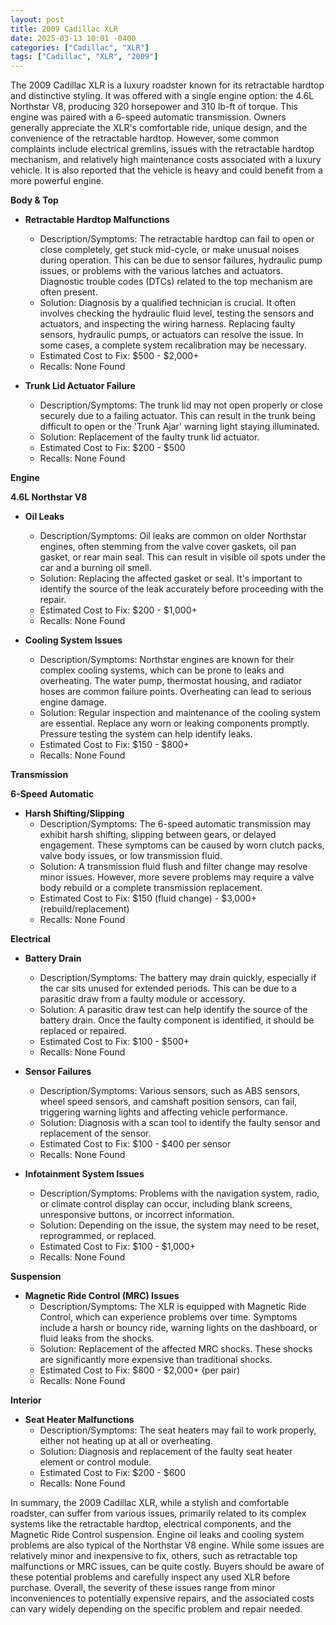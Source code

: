 ```yaml
---
layout: post
title: 2009 Cadillac XLR
date: 2025-03-13 10:01 -0400
categories: ["Cadillac", "XLR"]
tags: ["Cadillac", "XLR", "2009"]
---
```

The 2009 Cadillac XLR is a luxury roadster known for its retractable hardtop and distinctive styling. It was offered with a single engine option: the 4.6L Northstar V8, producing 320 horsepower and 310 lb-ft of torque. This engine was paired with a 6-speed automatic transmission. Owners generally appreciate the XLR's comfortable ride, unique design, and the convenience of the retractable hardtop. However, some common complaints include electrical gremlins, issues with the retractable hardtop mechanism, and relatively high maintenance costs associated with a luxury vehicle. It is also reported that the vehicle is heavy and could benefit from a more powerful engine.

**Body & Top**

*   **Retractable Hardtop Malfunctions**
    *   Description/Symptoms: The retractable hardtop can fail to open or close completely, get stuck mid-cycle, or make unusual noises during operation. This can be due to sensor failures, hydraulic pump issues, or problems with the various latches and actuators. Diagnostic trouble codes (DTCs) related to the top mechanism are often present.
    *   Solution: Diagnosis by a qualified technician is crucial. It often involves checking the hydraulic fluid level, testing the sensors and actuators, and inspecting the wiring harness. Replacing faulty sensors, hydraulic pumps, or actuators can resolve the issue. In some cases, a complete system recalibration may be necessary.
    *   Estimated Cost to Fix: $500 - $2,000+
    *   Recalls: None Found

*   **Trunk Lid Actuator Failure**
    *   Description/Symptoms: The trunk lid may not open properly or close securely due to a failing actuator. This can result in the trunk being difficult to open or the 'Trunk Ajar' warning light staying illuminated.
    *   Solution: Replacement of the faulty trunk lid actuator.
    *   Estimated Cost to Fix: $200 - $500
    *   Recalls: None Found

**Engine**

**4.6L Northstar V8**

*   **Oil Leaks**
    * Description/Symptoms: Oil leaks are common on older Northstar engines, often stemming from the valve cover gaskets, oil pan gasket, or rear main seal. This can result in visible oil spots under the car and a burning oil smell.
    * Solution: Replacing the affected gasket or seal. It's important to identify the source of the leak accurately before proceeding with the repair.
    * Estimated Cost to Fix: $200 - $1,000+
    * Recalls: None Found

*   **Cooling System Issues**
    *   Description/Symptoms: Northstar engines are known for their complex cooling systems, which can be prone to leaks and overheating. The water pump, thermostat housing, and radiator hoses are common failure points. Overheating can lead to serious engine damage.
    *   Solution: Regular inspection and maintenance of the cooling system are essential. Replace any worn or leaking components promptly. Pressure testing the system can help identify leaks.
    *   Estimated Cost to Fix: $150 - $800+
    *   Recalls: None Found

**Transmission**

**6-Speed Automatic**

*   **Harsh Shifting/Slipping**
    *   Description/Symptoms: The 6-speed automatic transmission may exhibit harsh shifting, slipping between gears, or delayed engagement. These symptoms can be caused by worn clutch packs, valve body issues, or low transmission fluid.
    *   Solution: A transmission fluid flush and filter change may resolve minor issues. However, more severe problems may require a valve body rebuild or a complete transmission replacement.
    *   Estimated Cost to Fix: $150 (fluid change) - $3,000+ (rebuild/replacement)
    *   Recalls: None Found

**Electrical**

*   **Battery Drain**
    *   Description/Symptoms: The battery may drain quickly, especially if the car sits unused for extended periods. This can be due to a parasitic draw from a faulty module or accessory.
    *   Solution: A parasitic draw test can help identify the source of the battery drain. Once the faulty component is identified, it should be replaced or repaired.
    *   Estimated Cost to Fix: $100 - $500+
    *   Recalls: None Found

*   **Sensor Failures**
    *   Description/Symptoms: Various sensors, such as ABS sensors, wheel speed sensors, and camshaft position sensors, can fail, triggering warning lights and affecting vehicle performance.
    *   Solution: Diagnosis with a scan tool to identify the faulty sensor and replacement of the sensor.
    *   Estimated Cost to Fix: $100 - $400 per sensor
    *   Recalls: None Found

*   **Infotainment System Issues**
    *   Description/Symptoms: Problems with the navigation system, radio, or climate control display can occur, including blank screens, unresponsive buttons, or incorrect information.
    *   Solution: Depending on the issue, the system may need to be reset, reprogrammed, or replaced.
    *   Estimated Cost to Fix: $100 - $1,000+
    *   Recalls: None Found

**Suspension**

*   **Magnetic Ride Control (MRC) Issues**
    *   Description/Symptoms: The XLR is equipped with Magnetic Ride Control, which can experience problems over time. Symptoms include a harsh or bouncy ride, warning lights on the dashboard, or fluid leaks from the shocks.
    *   Solution: Replacement of the affected MRC shocks. These shocks are significantly more expensive than traditional shocks.
    *   Estimated Cost to Fix: $800 - $2,000+ (per pair)
    *   Recalls: None Found

**Interior**

*   **Seat Heater Malfunctions**
    *   Description/Symptoms: The seat heaters may fail to work properly, either not heating up at all or overheating.
    *   Solution: Diagnosis and replacement of the faulty seat heater element or control module.
    *   Estimated Cost to Fix: $200 - $600
    *   Recalls: None Found

In summary, the 2009 Cadillac XLR, while a stylish and comfortable roadster, can suffer from various issues, primarily related to its complex systems like the retractable hardtop, electrical components, and the Magnetic Ride Control suspension. Engine oil leaks and cooling system problems are also typical of the Northstar V8 engine. While some issues are relatively minor and inexpensive to fix, others, such as retractable top malfunctions or MRC issues, can be quite costly. Buyers should be aware of these potential problems and carefully inspect any used XLR before purchase. Overall, the severity of these issues range from minor inconveniences to potentially expensive repairs, and the associated costs can vary widely depending on the specific problem and repair needed.

